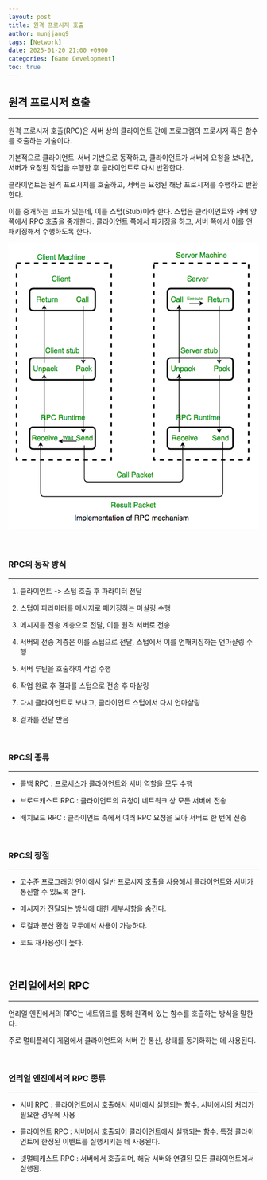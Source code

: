 ```yaml
---
layout: post
title: 원격 프로시저 호출
author: munjjang9
tags: [Network]
date: 2025-01-20 21:00 +0900
categories: [Game Development]
toc: true
---
```


## 원격 프로시저 호출
---
원격 프로시저 호출(RPC)은 서버 상의 클라이언트 간에 프로그램의 프로시저 혹은 함수를 호출하는 기술이다.

기본적으로 클라이언트-서버 기반으로 동작하고, 클라이언트가 서버에 요청을 보내면, 서버가 요청된 작업을 수행한 후 클라이언트로 다시 반환한다.

클라이언트는 원격 프로시저를 호출하고, 서버는 요청된 해당 프로시저를 수행하고 반환한다.

이를 중개하는 코드가 있는데, 이를 스텁(Stub)이라 한다. 스텁은 클라이언트와 서버 양쪽에서 RPC 호출을 중개한다. 클라이언트 쪽에서 패키징을 하고, 서버 쪽에서 이를 언패키징해서 수행하도록 한다.

![RPC](/assets/images/RPC.png)

<br>

### RPC의 동작 방식
---
1. 클라이언트 -> 스텁 호출 후 파라미터 전달

2. 스텁이 파라미터를 메시지로 패키징하는 마샬링 수행

3. 메시지를 전송 계층으로 전달, 이를 원격 서버로 전송

4. 서버의 전송 계층은 이를 스텁으로 전달, 스텁에서 이를 언패키징하는 언마샬링 수행

5. 서버 루틴을 호출하여 작업 수행

6. 작업 완료 후 결과를 스텁으로 전송 후 마샬링

7. 다시 클라이언트로 보내고, 클라이언트 스텁에서 다시 언마샬링

8. 결과를 전달 받음

<br>

### RPC의 종류
---
- 콜백 RPC : 프로세스가 클라이언트와 서버 역할을 모두 수행

- 브로드캐스트 RPC : 클라이언트의 요청이 네트워크 상 모든 서버에 전송

- 배치모드 RPC : 클라이언트 측에서 여러 RPC 요청을 모아 서버로 한 번에 전송

<br>

### RPC의 장점
---
- 고수준 프로그래밍 언어에서 일반 프로시저 호출을 사용해서 클라이언트와 서버가 통신할 수 있도록 한다.

- 메시지가 전달되는 방식에 대한 세부사항을 숨긴다.

- 로컬과 분산 환경 모두에서 사용이 가능하다.

- 코드 재사용성이 높다.

<br>

## 언리얼에서의 RPC
---
언리얼 엔진에서의 RPC는 네트워크를 통해 원격에 있는 함수를 호출하는 방식을 말한다.

주로 멀티플레이 게임에서 클라이언트와 서버 간 통신, 상태를 동기화하는 데 사용된다.

<br>

### 언리얼 엔진에서의 RPC 종류
---
- 서버 RPC : 클라이언트에서 호출해서 서버에서 실행되는 함수. 서버에서의 처리가 필요한 경우에 사용

- 클라이언트 RPC : 서버에서 호출되어 클라이언트에서 실행되는 함수. 특정 클라이언트에 한정된 이벤트를 실행시키는 데 사용된다.

- 넷멀티캐스트 RPC : 서버에서 호출되며, 해당 서버와 연결된 모든 클라이언트에서 실행됨.